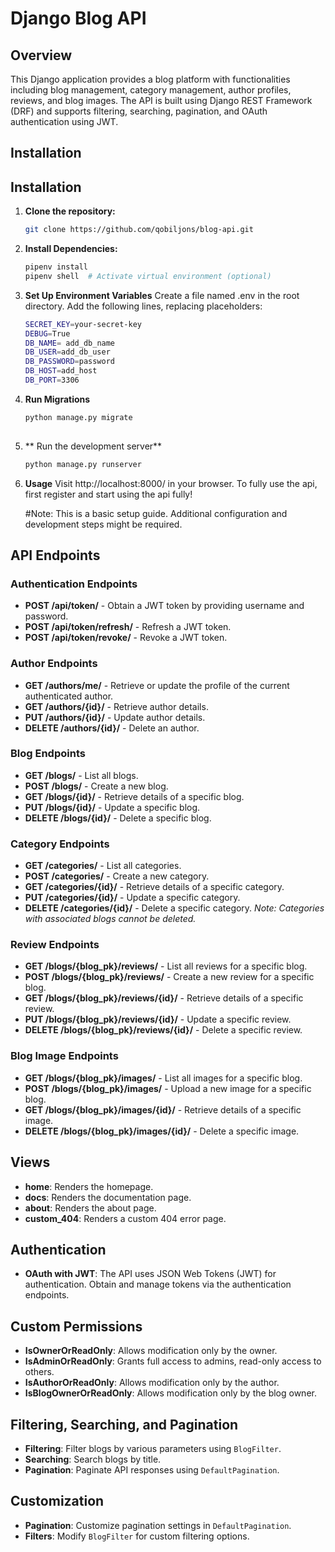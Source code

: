 # Django Blog API

## Overview


This Django application provides a blog platform with functionalities including blog management, category management, author profiles, reviews, and blog images. The API is built using Django REST Framework (DRF) and supports filtering, searching, pagination, and OAuth authentication using JWT.

## Installation

## Installation

1. **Clone the repository:**

   ```bash
   git clone https://github.com/qobiljons/blog-api.git


2. **Install Dependencies:**
   ```bash
   pipenv install
   pipenv shell  # Activate virtual environment (optional)

3. **Set Up Environment Variables**
   Create a file named .env in the root directory. Add the following lines, replacing placeholders:
   ```bash
   SECRET_KEY=your-secret-key
   DEBUG=True
   DB_NAME= add_db_name
   DB_USER=add_db_user
   DB_PASSWORD=password
   DB_HOST=add_host
   DB_PORT=3306
4. **Run Migrations**
    ```bash
   python manage.py migrate
     

5. **  Run the development server**
   ```bash
   python manage.py runserver

6. **Usage**
   Visit http://localhost:8000/ in your browser.
   To fully use the api,
   first register and start using the api fully!
   
   #Note: This is a basic setup guide. Additional configuration and development steps might be required.

## API Endpoints

### Authentication Endpoints

- **POST /api/token/** - Obtain a JWT token by providing username and password.
- **POST /api/token/refresh/** - Refresh a JWT token.
- **POST /api/token/revoke/** - Revoke a JWT token.

### Author Endpoints

- **GET /authors/me/** - Retrieve or update the profile of the current authenticated author.
- **GET /authors/{id}/** - Retrieve author details.
- **PUT /authors/{id}/** - Update author details.
- **DELETE /authors/{id}/** - Delete an author.

### Blog Endpoints

- **GET /blogs/** - List all blogs.
- **POST /blogs/** - Create a new blog.
- **GET /blogs/{id}/** - Retrieve details of a specific blog.
- **PUT /blogs/{id}/** - Update a specific blog.
- **DELETE /blogs/{id}/** - Delete a specific blog.

### Category Endpoints

- **GET /categories/** - List all categories.
- **POST /categories/** - Create a new category.
- **GET /categories/{id}/** - Retrieve details of a specific category.
- **PUT /categories/{id}/** - Update a specific category.
- **DELETE /categories/{id}/** - Delete a specific category. *Note: Categories with associated blogs cannot be deleted.*

### Review Endpoints

- **GET /blogs/{blog_pk}/reviews/** - List all reviews for a specific blog.
- **POST /blogs/{blog_pk}/reviews/** - Create a new review for a specific blog.
- **GET /blogs/{blog_pk}/reviews/{id}/** - Retrieve details of a specific review.
- **PUT /blogs/{blog_pk}/reviews/{id}/** - Update a specific review.
- **DELETE /blogs/{blog_pk}/reviews/{id}/** - Delete a specific review.

### Blog Image Endpoints

- **GET /blogs/{blog_pk}/images/** - List all images for a specific blog.
- **POST /blogs/{blog_pk}/images/** - Upload a new image for a specific blog.
- **GET /blogs/{blog_pk}/images/{id}/** - Retrieve details of a specific image.
- **DELETE /blogs/{blog_pk}/images/{id}/** - Delete a specific image.

## Views

- **home**: Renders the homepage.
- **docs**: Renders the documentation page.
- **about**: Renders the about page.
- **custom_404**: Renders a custom 404 error page.

## Authentication

- **OAuth with JWT**: The API uses JSON Web Tokens (JWT) for authentication. Obtain and manage tokens via the authentication endpoints.

## Custom Permissions

- **IsOwnerOrReadOnly**: Allows modification only by the owner.
- **IsAdminOrReadOnly**: Grants full access to admins, read-only access to others.
- **IsAuthorOrReadOnly**: Allows modification only by the author.
- **IsBlogOwnerOrReadOnly**: Allows modification only by the blog owner.

## Filtering, Searching, and Pagination

- **Filtering**: Filter blogs by various parameters using `BlogFilter`.
- **Searching**: Search blogs by title.
- **Pagination**: Paginate API responses using `DefaultPagination`.

## Customization

- **Pagination**: Customize pagination settings in `DefaultPagination`.
- **Filters**: Modify `BlogFilter` for custom filtering options.

